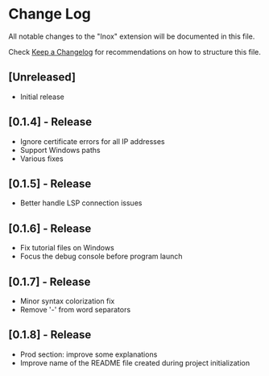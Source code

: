 # Change Log

All notable changes to the "Inox" extension will be documented in this file.

Check [Keep a Changelog](http://keepachangelog.com/) for recommendations on how to structure this file.

## [Unreleased]

- Initial release

## [0.1.4] - Release

- Ignore certificate errors for all IP addresses
- Support Windows paths
- Various fixes

## [0.1.5] - Release

- Better handle LSP connection issues

## [0.1.6] - Release

- Fix tutorial files on Windows
- Focus the debug console before program launch 

## [0.1.7] - Release

- Minor syntax colorization fix
- Remove '-' from word separators

## [0.1.8] - Release

- Prod section: improve some explanations
- Improve name of the README file created during project initialization
